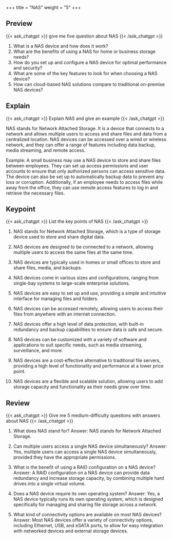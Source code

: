 +++
title = "NAS"
weight = "5"
+++
## Preview
{{< ask_chatgpt >}}
give me five question about NAS
{{< /ask_chatgpt >}}

1. What is a NAS device and how does it work?
2. What are the benefits of using a NAS for home or business storage needs?
3. How do you set up and configure a NAS device for optimal performance and security?
4. What are some of the key features to look for when choosing a NAS device?
5. How can cloud-based NAS solutions compare to traditional on-premise NAS devices?   

## Explain
{{< ask_chatgpt >}}
Explain NAS and give an example
{{< /ask_chatgpt >}}

NAS stands for Network Attached Storage. It is a device that connects to a network and allows multiple users to access and share files and data from a centralized location. NAS devices can be accessed over a wired or wireless network, and they can offer a range of features including data backup, media streaming, and remote access.

Example: A small business may use a NAS device to store and share files between employees. They can set up access permissions and user accounts to ensure that only authorized persons can access sensitive data. The device can also be set up to automatically backup data to prevent any loss or corruption. Additionally, if an employee needs to access files while away from the office, they can use remote access features to log in and retrieve the necessary files.   

## Keypoint
{{< ask_chatgpt >}}
List the key points of NAS
{{< /ask_chatgpt >}}

1. NAS stands for Network Attached Storage, which is a type of storage device used to store and share digital data.

2. NAS devices are designed to be connected to a network, allowing multiple users to access the same files at the same time.

3. NAS devices are typically used in homes or small offices to store and share files, media, and backups.

4. NAS devices come in various sizes and configurations, ranging from single-bay systems to large-scale enterprise solutions.

5. NAS devices are easy to set up and use, providing a simple and intuitive interface for managing files and folders.

6. NAS devices can be accessed remotely, allowing users to access their files from anywhere with an internet connection.

7. NAS devices offer a high level of data protection, with built-in redundancy and backup capabilities to ensure data is safe and secure.

8. NAS devices can be customized with a variety of software and applications to suit specific needs, such as media streaming, surveillance, and more.

9. NAS devices are a cost-effective alternative to traditional file servers, providing a high level of functionality and performance at a lower price point.

10. NAS devices are a flexible and scalable solution, allowing users to add storage capacity and functionality as their needs grow over time.   

## Review
{{< ask_chatgpt >}}
Give me 5 medium-difficulty questions with answers about NAS
{{< /ask_chatgpt >}}

1. What does NAS stand for? Answer: NAS stands for Network Attached Storage.

2. Can multiple users access a single NAS device simultaneously? Answer: Yes, multiple users can access a single NAS device simultaneously, provided they have the appropriate permissions.

3. What is the benefit of using a RAID configuration on a NAS device? Answer: A RAID configuration on a NAS device can provide data redundancy and increase storage capacity, by combining multiple hard drives into a single virtual volume.

4. Does a NAS device require its own operating system? Answer: Yes, a NAS device typically runs its own operating system, which is designed specifically for managing and sharing file storage across a network.

5. What kind of connectivity options are available on most NAS devices? Answer: Most NAS devices offer a variety of connectivity options, including Ethernet, USB, and eSATA ports, to allow for easy integration with networked devices and external storage devices.   


